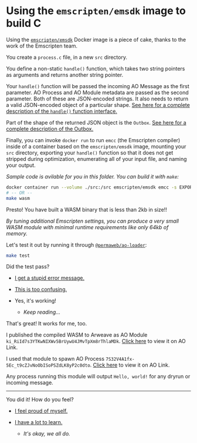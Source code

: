 # Using the `emscripten/emsdk` image to build C

Using the [`emscripten/emsdk`](https://hub.docker.com/r/emscripten/emsdk) Docker image is a piece of cake, thanks to the work of the Emscripten team.

You create a `process.c` file, in a new `src` directory.

You define a non-static `handle()` function, which takes two string pointers as arguments and returns another string pointer.

Your `handle()` function will be passed the incoming AO Message as the first parameter. AO Process and AO Module metadata are passed as the second parameter. Both of these are JSON-encoded strings. It also needs to return a valid JSON-encoded object of a particular shape. [See here for a complete description of the `handle()` function interface.](../../HANDLE.md)

Part of the shape of the returned JSON object is the `Outbox`. [See here for a complete description of the Outbox.](../../OUTBOX.md)

Finally, you can invoke `docker run` to run `emcc` (the Emscripten compiler) inside of a container based on the `emscripten/emsdk` image, mounting your `src` directory, exporting your `handle()` function so that it does not get stripped during optimization, enumerating all of your input file, and naming your output.

_Sample code is avilable for you in this folder. You can build it with `make`:_

```sh
docker container run --volume ./src:/src emscripten/emsdk emcc -s EXPORTED_FUNCTIONS=_handle -o process.mjs process.c 
# -- OR --
make wasm
```

Presto! You have built a WASM binary that is less than 2kb in size!!

_By tuning additional Emscripten settings, you can produce a very small WASM module with minimal runtime requirements like only 64kb of memory._

Let's test it out by running it through [`@permaweb/ao-loader`](https://www.npmjs.com/package/@permaweb/ao-loader):

```sh
make test
```

Did the test pass?

* [I get a stupid error message.](../../ERROR.md)

* [This is too confusing.](../../ABORT.md)

* Yes, it's working!
  - _Keep reading..._

That's great! It works for me, too. 

I published the compiled WASM to Arweave as AO Module `ki_RiId7s3YTKwNIXWv5BrUywU4JMvTpXm8rThlaMDk`. [Click here](https://www.ao.link/#/module/ki_RiId7s3YTKwNIXWv5BrUywU4JMvTpXm8rThlaMDk) to view it on AO Link.

I used that module to spawn AO Process `7S32V4A1fx-5Ec_t9cZJvNoObISoPSZdLK8yP2c0dto`. [Click here](https://www.ao.link/#/entity/7S32V4A1fx-5Ec_t9cZJvNoObISoPSZdLK8yP2c0dto) to view it on AO Link.

Any process running this module will output `Hello, world!` for any dryrun or incoming message.

---

You did it! How do you feel?

* [I feel proud of myself.](../../SUCCESS.md)

* [I have a lot to learn.](../../SUCCESS.md)
  - _It's okay, we all do._
